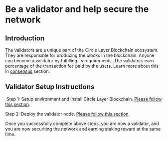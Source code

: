 # Be a validator and help secure the network 


## Introduction
The validators are a unique part of the Circle Layer Blockchain ecosystem. They are responsible for  producing the blocks in the blockchain. Anyone can become a validator by fulfilling its requirements. The validators earn percentage of the transaction fee paid by the users. Learn more about this in [consensus](https://docs.circlelayer.com/#/consensus) section.
    
## Validator Setup Instructions
​
Step 1: Setup environment and install Circle Layer Blockchain. [Please follow this section](https://docs.circlelayer.com/#/dev/install).

Step 2: Deploy the validator node. [Please follow this section](https://docs.circlelayer.com/#/dev/deploy).

Once you successfully complete above steps, you are now a validator, and you are now securiting the network and earning staking reward at the same time.

